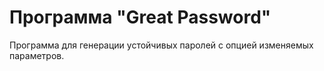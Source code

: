 # Программа "Great Password"
Программа для генерации устойчивых паролей с опцией изменяемых параметров.